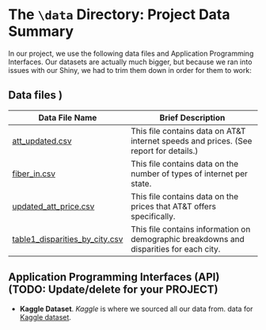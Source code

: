 # The `\data` Directory: Project Data Summary 

In our project, we use the following data files and Application Programming Interfaces. Our datasets are actually much bigger, but because we ran into issues with our Shiny, we had to trim them down in order for them to work:

## Data files )
|Data File Name | Brief Description|
|---------------| -----------------|
|[att_updated.csv](./InternetDisparities/Data/att_updated.csv) | This file contains data on AT&T internet speeds and prices. (See report for details.)
|[fiber_in.csv](./InternetDisparities/Data/fiber_in.csv) | This file contains data on the number of types of internet per state.
|[updated_att_price.csv](./InternetDisparities/Data/updated_att_price.csv) | This file contains data on the prices that AT&T offers specifically.
|[table1_disparities_by_city.csv](./InternetDisparities/Data/table1_disparities_by_city.csv) | This file contains information on demographic breakdowns and disparities for each city.

## Application Programming Interfaces (API) (TODO: Update/delete for your PROJECT)

* **Kaggle Dataset**.  _Kaggle_ is where we sourced all our data from. data for
[Kaggle dataset]([https://developer.nytimes.com/docs/books-product/1/overview](https://www.kaggle.com/datasets/michaelbryantds/internet-speeds-and-prices)).

